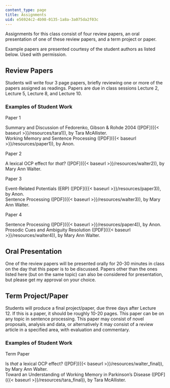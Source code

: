 ```yaml
---
content_type: page
title: Assignments
uid: e56924c2-4b98-0135-1a8a-3a075da2f03c
---
```


Assignments for this class consist of four review papers, an oral presentation of one of these review papers, and a term project or paper.

Example papers are presented courtesy of the student authors as listed below. Used with permission.

Review Papers
-------------

Students will write four 3 page papers, briefly reviewing one or more of the papers assigned as readings. Papers are due in class sessions Lecture 2, Lecture 5, Lecture 8, and Lecture 10.

### Examples of Student Work

Paper 1

Summary and Discussion of Fedorenko, Gibson & Rohde 2004 ([PDF]({{< baseurl >}}/resources/tara1)), by Tara McAllister.  
Working Memory and Sentence Processing ([PDF]({{< baseurl >}}/resources/paper1)), by Anon.

Paper 2

A lexical OCP effect for _that_? ([PDF]({{< baseurl >}}/resources/walter2)), by Mary Ann Walter.

Paper 3

Event-Related Potentials (ERP) ([PDF]({{< baseurl >}}/resources/paper3)), by Anon.  
Sentence Processing ([PDF]({{< baseurl >}}/resources/walter3)), by Mary Ann Walter.

Paper 4

Sentence Processing ([PDF]({{< baseurl >}}/resources/paper4)), by Anon.  
Prosodic Cues and Ambiguity Resolution ([PDF]({{< baseurl >}}/resources/walter4)), by Mary Ann Walter.

Oral Presentation
-----------------

One of the review papers will be presented orally for 20-30 minutes in class on the day that this paper is to be discussed. Papers other than the ones listed here (but on the same topic) can also be considered for presentation, but please get my approval on your choice.

Term Project/Paper
------------------

Students will produce a final project/paper, due three days after Lecture 12. If this is a paper, it should be roughly 10-20 pages. This paper can be on any topic in sentence processing. This paper may consist of novel proposals, analysis and data, or alternatively it may consist of a review article in a specified area, with evaluation and commentary.

### Examples of Student Work

Term Paper

Is _that_ a lexical OCP effect? ([PDF]({{< baseurl >}}/resources/walter_final)), by Mary Ann Walter.  
Toward an Understanding of Working Memory in Parkinson’s Disease ([PDF]({{< baseurl >}}/resources/tara_final)), by Tara McAllister.